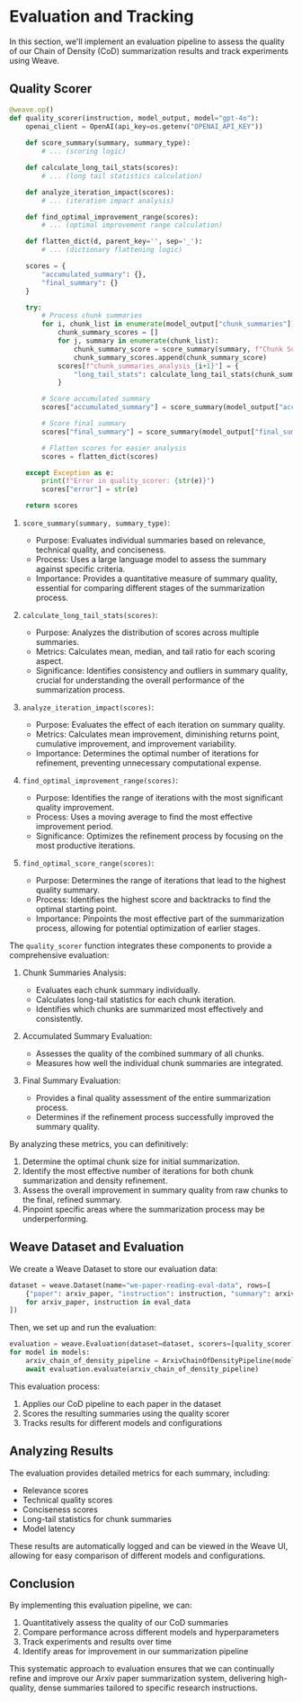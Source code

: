# Evaluation and Tracking

In this section, we'll implement an evaluation pipeline to assess the quality of our Chain of Density (CoD) summarization results and track experiments using Weave.

## Quality Scorer

```python
@weave.op()
def quality_scorer(instruction, model_output, model="gpt-4o"):
    openai_client = OpenAI(api_key=os.getenv("OPENAI_API_KEY"))
    
    def score_summary(summary, summary_type):
        # ... (scoring logic)

    def calculate_long_tail_stats(scores):
        # ... (long tail statistics calculation)

    def analyze_iteration_impact(scores):
        # ... (iteration impact analysis)

    def find_optimal_improvement_range(scores):
        # ... (optimal improvement range calculation)

    def flatten_dict(d, parent_key='', sep='_'):
        # ... (dictionary flattening logic)

    scores = {
        "accumulated_summary": {},
        "final_summary": {}
    }

    try:
        # Process chunk summaries
        for i, chunk_list in enumerate(model_output["chunk_summaries"]):
            chunk_summary_scores = []
            for j, summary in enumerate(chunk_list):
                chunk_summary_score = score_summary(summary, f"Chunk Summary {i+1}.{j+1}")
                chunk_summary_scores.append(chunk_summary_score)
            scores[f"chunk_summaries_analysis_{i+1}"] = {
                "long_tail_stats": calculate_long_tail_stats(chunk_summary_scores),
            }

        # Score accumulated summary
        scores["accumulated_summary"] = score_summary(model_output["accumulated_summary"], "Accumulated Summary")

        # Score final summary
        scores["final_summary"] = score_summary(model_output["final_summary"], "Final Summary")

        # Flatten scores for easier analysis
        scores = flatten_dict(scores)

    except Exception as e:
        print(f"Error in quality_scorer: {str(e)}")
        scores["error"] = str(e)

    return scores
```

1. `score_summary(summary, summary_type)`:
   - Purpose: Evaluates individual summaries based on relevance, technical quality, and conciseness.
   - Process: Uses a large language model to assess the summary against specific criteria.
   - Importance: Provides a quantitative measure of summary quality, essential for comparing different stages of the summarization process.

2. `calculate_long_tail_stats(scores)`:
   - Purpose: Analyzes the distribution of scores across multiple summaries.
   - Metrics: Calculates mean, median, and tail ratio for each scoring aspect.
   - Significance: Identifies consistency and outliers in summary quality, crucial for understanding the overall performance of the summarization process.

3. `analyze_iteration_impact(scores)`:
   - Purpose: Evaluates the effect of each iteration on summary quality.
   - Metrics: Calculates mean improvement, diminishing returns point, cumulative improvement, and improvement variability.
   - Importance: Determines the optimal number of iterations for refinement, preventing unnecessary computational expense.

4. `find_optimal_improvement_range(scores)`:
   - Purpose: Identifies the range of iterations with the most significant quality improvement.
   - Process: Uses a moving average to find the most effective improvement period.
   - Significance: Optimizes the refinement process by focusing on the most productive iterations.

5. `find_optimal_score_range(scores)`:
   - Purpose: Determines the range of iterations that lead to the highest quality summary.
   - Process: Identifies the highest score and backtracks to find the optimal starting point.
   - Importance: Pinpoints the most effective part of the summarization process, allowing for potential optimization of earlier stages.

The `quality_scorer` function integrates these components to provide a comprehensive evaluation:

1. Chunk Summaries Analysis:
   - Evaluates each chunk summary individually.
   - Calculates long-tail statistics for each chunk iteration.
   - Identifies which chunks are summarized most effectively and consistently.

2. Accumulated Summary Evaluation:
   - Assesses the quality of the combined summary of all chunks.
   - Measures how well the individual chunk summaries are integrated.

3. Final Summary Evaluation:
   - Provides a final quality assessment of the entire summarization process.
   - Determines if the refinement process successfully improved the summary quality.

By analyzing these metrics, you can definitively:
1. Determine the optimal chunk size for initial summarization.
2. Identify the most effective number of iterations for both chunk summarization and density refinement.
3. Assess the overall improvement in summary quality from raw chunks to the final, refined summary.
4. Pinpoint specific areas where the summarization process may be underperforming.

## Weave Dataset and Evaluation

We create a Weave Dataset to store our evaluation data:

```python
dataset = weave.Dataset(name="we-paper-reading-eval-data", rows=[
    {"paper": arxiv_paper, "instruction": instruction, "summary": arxiv_paper.summary} 
    for arxiv_paper, instruction in eval_data
])
```

Then, we set up and run the evaluation:

```python
evaluation = weave.Evaluation(dataset=dataset, scorers=[quality_scorer])
for model in models:
    arxiv_chain_of_density_pipeline = ArxivChainOfDensityPipeline(model=model)
    await evaluation.evaluate(arxiv_chain_of_density_pipeline)
```

This evaluation process:
1. Applies our CoD pipeline to each paper in the dataset
2. Scores the resulting summaries using the quality scorer
3. Tracks results for different models and configurations

## Analyzing Results

The evaluation provides detailed metrics for each summary, including:
- Relevance scores
- Technical quality scores
- Conciseness scores
- Long-tail statistics for chunk summaries
- Model latency

These results are automatically logged and can be viewed in the Weave UI, allowing for easy comparison of different models and configurations.

## Conclusion

By implementing this evaluation pipeline, we can:
1. Quantitatively assess the quality of our CoD summaries
2. Compare performance across different models and hyperparameters
3. Track experiments and results over time
4. Identify areas for improvement in our summarization pipeline

This systematic approach to evaluation ensures that we can continually refine and improve our Arxiv paper summarization system, delivering high-quality, dense summaries tailored to specific research instructions.
